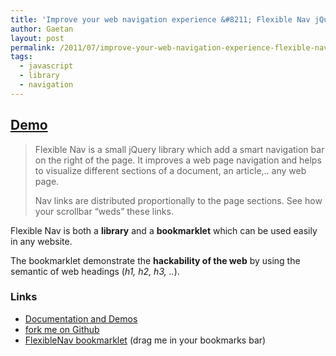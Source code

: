 ```yaml
---
title: 'Improve your web navigation experience &#8211; Flexible Nav jQuery library'
author: Gaetan
layout: post
permalink: /2011/07/improve-your-web-navigation-experience-flexible-nav-jquery-library/
tags:
  - javascript
  - library
  - navigation
---
```


 [1]: http://gre.github.io/flexible-nav/demo
 [3]: https://github.com/gre/flexible-nav
 [4]: javascript:(function(){window.flexibleNavBase='http://gre.github.io/flexible-nav/lib/';var%20a=document.getElementsByTagName('head')[0],b=document.createElement('script');b.type='text/javascript';b.src=flexibleNavBase+'bookmarklet.min.js';a.appendChild(b);})();%20void%200

## [Demo][1]

> Flexible Nav is a small jQuery library which add a smart navigation bar on the right of the page. It improves a web page navigation and helps to visualize different sections of a document, an article,.. any web page.
> 
> Nav links are distributed proportionally to the page sections. See how your scrollbar “weds” these links.

Flexible Nav is both a **library** and a **bookmarklet** which can be used easily in any website.

The bookmarklet demonstrate the **hackability of the web** by using the semantic of web headings (*h1, h2, h3, ..*).

### Links

* [Documentation and Demos][1]
* [fork me on Github][3]
* [FlexibleNav bookmarklet][4] (drag me in your bookmarks bar)

